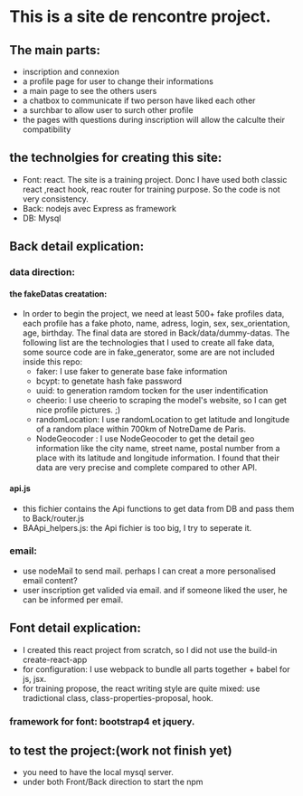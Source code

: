 # This is a site de rencontre project.

## The main parts:
* inscription and connexion
* a profile page for user to change their informations
* a main page to see the others users
* a chatbox to communicate if two person have liked each other
* a surchbar to allow user to surch other profile
* the pages with questions during inscription will allow the calculte their compatibility

## the technolgies for creating this site:
* Font: react. The site is a training project. Donc I have used both classic react ,react hook, reac router for training purpose. So the code is not very consistency.
* Back: nodejs avec Express as framework
* DB: Mysql

## Back detail explication:
### data direction:
#### the fakeDatas creatation:
* In order to begin the project, we need at least 500+ fake profiles data, each profile has a fake photo, name, adress, login, sex, sex_orientation, age, birthday. The final data are stored in Back/data/dummy-datas. The following list are the technologies that I used to create all fake data, some source code are in fake_generator, some are are not included inside this repo:
  - faker: I use faker to generate base fake information
  - bcypt: to genetate hash fake password
  - uuid: to generation ramdom tocken for the user indentification
  - cheerio: I use cheerio to scraping the model's website, so I can get nice profile pictures. ;)
  - randomLocation: I use randomLocation to get latitude and longitude of a random place within 700km of NotreDame de Paris.
  - NodeGeocoder : I use NodeGeocoder to get the detail geo information like the city name, street name, postal number from a place with its latitude and longitude information. I found that their data are very precise and complete compared to other API.
#### api.js 
* this fichier contains the Api functions to get data from DB and pass them to Back/router.js
* BAApi_helpers.js: the Api fichier is too big, I try to seperate it.
### email:
* use nodeMail to send mail. perhaps I can creat a more personalised email content?
* user inscription get valided via email. and if someone liked the user, he can be informed per email.

## Font detail explication:
* I created this react project from scratch, so I did not use the build-in create-react-app
* for configuration: I use webpack to bundle all parts together + babel for js, jsx.
* for training propose, the react writing style are quite mixed: use tradictional class, class-properties-proposal, hook.

### framework for font: bootstrap4 et jquery.
  
## to test the project:(work not finish yet)
* you need to have the local mysql server. 
* under both Front/Back direction to start the npm
